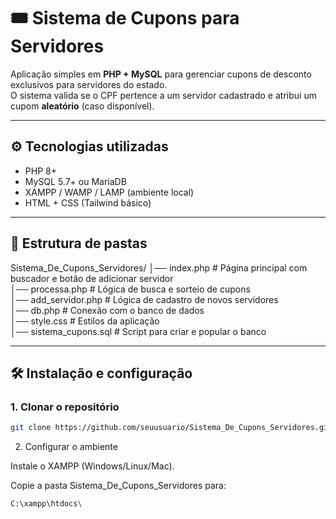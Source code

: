 # 🎟️ Sistema de Cupons para Servidores

Aplicação simples em **PHP + MySQL** para gerenciar cupons de desconto exclusivos para servidores do estado.  
O sistema valida se o CPF pertence a um servidor cadastrado e atribui um cupom **aleatório** (caso disponível).  

---

## ⚙️ Tecnologias utilizadas
- PHP 8+
- MySQL 5.7+ ou MariaDB
- XAMPP / WAMP / LAMP (ambiente local)
- HTML + CSS (Tailwind básico)

---

## 📂 Estrutura de pastas
Sistema_De_Cupons_Servidores/
│── index.php # Página principal com buscador e botão de adicionar servidor<br>
│── processa.php # Lógica de busca e sorteio de cupons<br>
│── add_servidor.php # Lógica de cadastro de novos servidores<br>
│── db.php # Conexão com o banco de dados<br>
│── style.css # Estilos da aplicação<br>
│── sistema_cupons.sql # Script para criar e popular o banco

---
## 🛠️ Instalação e configuração

### 1. Clonar o repositório
```bash
git clone https://github.com/seuusuario/Sistema_De_Cupons_Servidores.git
```
2. Configurar o ambiente

Instale o XAMPP
 (Windows/Linux/Mac).

Copie a pasta Sistema_De_Cupons_Servidores para:
```bash
C:\xampp\htdocs\
```

